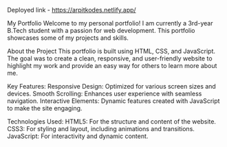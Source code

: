 Deployed link - https://arpitkodes.netlify.app/

My Portfolio
Welcome to my personal portfolio! I am currently a 3rd-year B.Tech student with a passion for web development. This portfolio showcases some of my projects and skills.

About the Project
This portfolio is built using HTML, CSS, and JavaScript. The goal was to create a clean, responsive, and user-friendly website to highlight my work and provide an easy way for others to learn more about me.

Key Features:
Responsive Design: Optimized for various screen sizes and devices.
Smooth Scrolling: Enhances user experience with seamless navigation.
Interactive Elements: Dynamic features created with JavaScript to make the site engaging.

Technologies Used:
HTML5: For the structure and content of the website.
CSS3: For styling and layout, including animations and transitions.
JavaScript: For interactivity and dynamic content.
